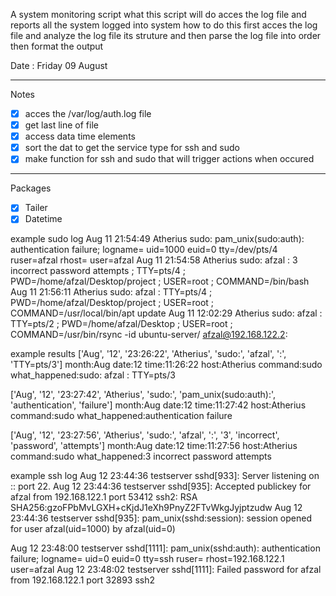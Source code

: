 A system monitoring script
what this script will do
acces the log file and reports all the system logged into system
how to do this first acces the log file and analyze the log file its struture and then parse the log file into order 
then format the output

Date : Friday 09 August 

---
Notes
 
- [X] acces the /var/log/auth.log file
- [X] get last line of file
- [X] access data time elements
- [X]  sort the dat to get the service type for ssh and sudo 
- [X]  make function for ssh and sudo that will trigger actions when occured

---
Packages

- [X] Tailer
- [X] Datetime

example sudo log
Aug 11 21:54:49 Atherius sudo: pam_unix(sudo:auth): authentication failure; logname= uid=1000 euid=0 tty=/dev/pts/4 ruser=afzal rhost=  user=afzal
Aug 11 21:54:58 Atherius sudo:    afzal : 3 incorrect password attempts ; TTY=pts/4 ; PWD=/home/afzal/Desktop/project ; USER=root ; COMMAND=/bin/bash
Aug 11 21:56:11 Atherius sudo:    afzal : TTY=pts/4 ; PWD=/home/afzal/Desktop/project ; USER=root ; COMMAND=/usr/local/bin/apt update
Aug 11 12:02:29 Atherius sudo:    afzal : TTY=pts/2 ; PWD=/home/afzal/Desktop ; USER=root ; COMMAND=/usr/bin/rsync -id ubuntu-server/ afzal@192.168.122.2:



example results
['Aug', '12', '23:26:22', 'Atherius', 'sudo:', 'afzal', ':', 'TTY=pts/3']
month:Aug
 date:12
 time:11:26:22
 host:Atherius
 command:sudo
 what_happened:sudo: afzal : TTY=pts/3

['Aug', '12', '23:27:42', 'Atherius', 'sudo:', 'pam_unix(sudo:auth):', 'authentication', 'failure']
month:Aug
 date:12
 time:11:27:42
 host:Atherius
 command:sudo
 what_happened:authentication failure

['Aug', '12', '23:27:56', 'Atherius', 'sudo:', 'afzal', ':', '3', 'incorrect', 'password', 'attempts']
month:Aug
 date:12
 time:11:27:56
 host:Atherius
 command:sudo
 what_happened:3 incorrect password attempts



example ssh log
Aug 12 23:44:36 testserver sshd[933]: Server listening on :: port 22.
Aug 12 23:44:36 testserver sshd[935]: Accepted publickey for afzal from 192.168.122.1 port 53412 ssh2: RSA SHA256:gzoFPbMvLGXH+cKjdJ1eXh9PnyZ2FTvWkgJyjptzudw
Aug 12 23:44:36 testserver sshd[935]: pam_unix(sshd:session): session opened for user afzal(uid=1000) by afzal(uid=0)

Aug 12 23:48:00 testserver sshd[1111]: pam_unix(sshd:auth): authentication failure; logname= uid=0 euid=0 tty=ssh ruser= rhost=192.168.122.1  user=afzal
Aug 12 23:48:02 testserver sshd[1111]: Failed password for afzal from 192.168.122.1 port 32893 ssh2